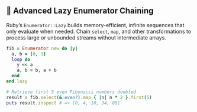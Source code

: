 ## 🚀 Advanced Lazy Enumerator Chaining
Ruby’s `Enumerator::Lazy` builds memory-efficient, infinite sequences that only evaluate when needed. Chain `select`, `map`, and other transformations to process large or unbounded streams without intermediate arrays.

```ruby
fib = Enumerator.new do |y|
  a, b = [0, 1]
  loop do
    y << a
    a, b = b, a + b
  end
end.lazy

# Retrieve first 5 even Fibonacci numbers doubled
result = fib.select(&:even?).map { |n| n * 2 }.first(5)
puts result.inspect # => [0, 4, 10, 34, 88]
```
